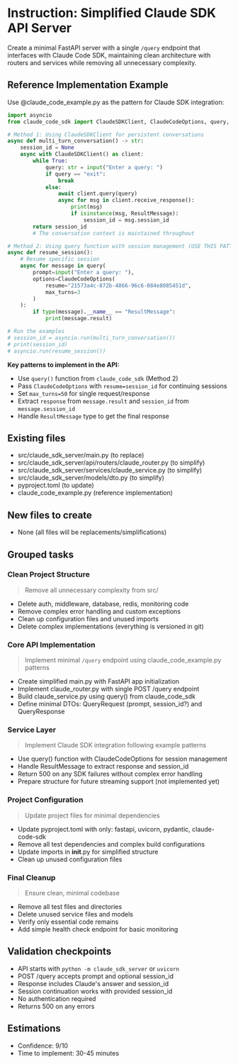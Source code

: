 # Instruction: Simplified Claude SDK API Server

Create a minimal FastAPI server with a single `/query` endpoint that interfaces with Claude Code SDK, maintaining clean architecture with routers and services while removing all unnecessary complexity.

## Reference Implementation Example

Use @claude_code_example.py as the pattern for Claude SDK integration:

```python
import asyncio
from claude_code_sdk import ClaudeSDKClient, ClaudeCodeOptions, query, ResultMessage

# Method 1: Using ClaudeSDKClient for persistent conversations
async def multi_turn_conversation() -> str:
    session_id = None
    async with ClaudeSDKClient() as client:
        while True:
            query: str = input("Enter a query: ")
            if query == "exit":
                break
            else:
                await client.query(query)
                async for msg in client.receive_response():
                    print(msg)
                    if isinstance(msg, ResultMessage):
                        session_id = msg.session_id
        return session_id
        # The conversation context is maintained throughout

# Method 2: Using query function with session management (USE THIS PATTERN FOR API)
async def resume_session():
    # Resume specific session
    async for message in query(
        prompt=input("Enter a query: "), 
        options=ClaudeCodeOptions(
            resume="21573a4c-872b-4866-96c6-084e8085451d",
            max_turns=3
        )
    ):
        if type(message).__name__ == "ResultMessage":
            print(message.result)

# Run the examples
# session_id = asyncio.run(multi_turn_conversation())
# print(session_id)
# asyncio.run(resume_session())
```

**Key patterns to implement in the API:**
- Use `query()` function from `claude_code_sdk` (Method 2)
- Pass `ClaudeCodeOptions` with `resume=session_id` for continuing sessions
- Set `max_turns=50` for single request/response
- Extract `response` from `message.result` and `session_id` from `message.session_id`
- Handle `ResultMessage` type to get the final response

## Existing files
- src/claude_sdk_server/main.py (to replace)
- src/claude_sdk_server/api/routers/claude_router.py (to simplify)
- src/claude_sdk_server/services/claude_service.py (to simplify)
- src/claude_sdk_server/models/dto.py (to simplify)
- pyproject.toml (to update)
- claude_code_example.py (reference implementation)

## New files to create
- None (all files will be replacements/simplifications)

## Grouped tasks

### Clean Project Structure
> Remove all unnecessary complexity from src/
- Delete auth, middleware, database, redis, monitoring code
- Remove complex error handling and custom exceptions
- Clean up configuration files and unused imports
- Delete complex implementations (everything is versioned in git)

### Core API Implementation
> Implement minimal `/query` endpoint using claude_code_example.py patterns
- Create simplified main.py with FastAPI app initialization
- Implement claude_router.py with single POST /query endpoint
- Build claude_service.py using query() from claude_code_sdk
- Define minimal DTOs: QueryRequest (prompt, session_id?) and QueryResponse

### Service Layer
> Implement Claude SDK integration following example patterns
- Use query() function with ClaudeCodeOptions for session management
- Handle ResultMessage to extract response and session_id
- Return 500 on any SDK failures without complex error handling
- Prepare structure for future streaming support (not implemented yet)

### Project Configuration
> Update project files for minimal dependencies
- Update pyproject.toml with only: fastapi, uvicorn, pydantic, claude-code-sdk
- Remove all test dependencies and complex build configurations
- Update imports in __init__.py for simplified structure
- Clean up unused configuration files

### Final Cleanup
> Ensure clean, minimal codebase
- Remove all test files and directories
- Delete unused service files and models
- Verify only essential code remains
- Add simple health check endpoint for basic monitoring

## Validation checkpoints
- API starts with `python -m claude_sdk_server` or `uvicorn`
- POST /query accepts prompt and optional session_id
- Response includes Claude's answer and session_id
- Session continuation works with provided session_id
- No authentication required
- Returns 500 on any errors

## Estimations
- Confidence: 9/10
- Time to implement: 30-45 minutes
